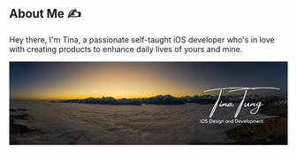 ## About Me ✍️
Hey there, I'm Tina, a passionate self-taught iOS developer who's in love with creating products to enhance daily lives of yours and mine.


![Alt text](https://github.com/MinateTina/SwiftUICoreDataSpendingTrackerMinate/blob/main/GithubBanner.png "banner")
